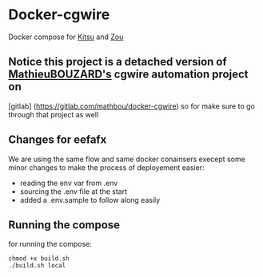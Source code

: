 # Docker-cgwire

Docker compose for [Kitsu](https://kitsu.cg-wire.com/) and [Zou](https://zou.cg-wire.com/)

## Notice this project is a detached version of [MathieuBOUZARD's](https://gitlab.com/mathbou) cgwire automation project on

[gitlab] (https://gitlab.com/mathbou/docker-cgwire) so for make sure to
go through that project as well

## Changes for eefafx

We are using the same flow and same docker conainsers execept some minor
changes to make the process of deployement easier:

- reading the env var from .env
- sourcing the .env file at the start
- added a .env.sample to follow along easily

## Running the compose

for running the compose:

```
chmod +x build.sh
./build.sh local
```
